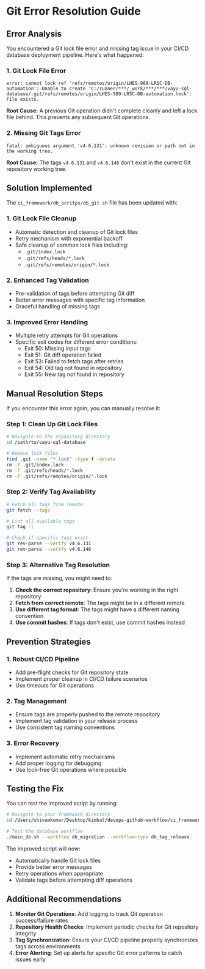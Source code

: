 # Git Error Resolution Guide

## Error Analysis

You encountered a Git lock file error and missing tag issue in your CI/CD database deployment pipeline. Here's what happened:

### 1. Git Lock File Error
```
error: cannot lock ref 'refs/remotes/origin/LHES-989-LRSC-DB-automation': Unable to create 'C:/runner/***/_work/***/***/vayu-sql-database/.git/refs/remotes/origin/LHES-989-LRSC-DB-automation.lock': File exists.
```

**Root Cause:** A previous Git operation didn't complete cleanly and left a lock file behind. This prevents any subsequent Git operations.

### 2. Missing Git Tags Error
```
fatal: ambiguous argument 'v4.6.131': unknown revision or path not in the working tree.
```

**Root Cause:** The tags `v4.6.131` and `v4.6.146` don't exist in the current Git repository working tree.

## Solution Implemented

The `ci_framework/db_scritps/db_git.sh` file has been updated with:

### 1. Git Lock File Cleanup
- Automatic detection and cleanup of Git lock files
- Retry mechanism with exponential backoff
- Safe cleanup of common lock files including:
  - `.git/index.lock`
  - `.git/refs/heads/*.lock`
  - `.git/refs/remotes/origin/*.lock`

### 2. Enhanced Tag Validation
- Pre-validation of tags before attempting Git diff
- Better error messages with specific tag information
- Graceful handling of missing tags

### 3. Improved Error Handling
- Multiple retry attempts for Git operations
- Specific exit codes for different error conditions:
  - Exit 50: Missing input tags
  - Exit 51: Git diff operation failed
  - Exit 53: Failed to fetch tags after retries
  - Exit 54: Old tag not found in repository
  - Exit 55: New tag not found in repository

## Manual Resolution Steps

If you encounter this error again, you can manually resolve it:

### Step 1: Clean Up Git Lock Files
```bash
# Navigate to the repository directory
cd /path/to/vayu-sql-database

# Remove lock files
find .git -name "*.lock" -type f -delete
rm -f .git/index.lock
rm -f .git/refs/heads/*.lock
rm -f .git/refs/remotes/origin/*.lock
```

### Step 2: Verify Tag Availability
```bash
# Fetch all tags from remote
git fetch --tags

# List all available tags
git tag -l

# Check if specific tags exist
git rev-parse --verify v4.6.131
git rev-parse --verify v4.6.146
```

### Step 3: Alternative Tag Resolution
If the tags are missing, you might need to:

1. **Check the correct repository**: Ensure you're working in the right repository
2. **Fetch from correct remote**: The tags might be in a different remote
3. **Use different tag format**: The tags might have a different naming convention
4. **Use commit hashes**: If tags don't exist, use commit hashes instead

## Prevention Strategies

### 1. Robust CI/CD Pipeline
- Add pre-flight checks for Git repository state
- Implement proper cleanup in CI/CD failure scenarios
- Use timeouts for Git operations

### 2. Tag Management
- Ensure tags are properly pushed to the remote repository
- Implement tag validation in your release process
- Use consistent tag naming conventions

### 3. Error Recovery
- Implement automatic retry mechanisms
- Add proper logging for debugging
- Use lock-free Git operations where possible

## Testing the Fix

You can test the improved script by running:

```bash
# Navigate to your framework directory
cd /Users/shivamkumar/Desktop/kimbal/devops-github-workflow/ci_framework

# Test the database workflow
./main_db.sh --workflow db_migration --workflow-type db_tag_release
```

The improved script will now:
- Automatically handle Git lock files
- Provide better error messages
- Retry operations when appropriate
- Validate tags before attempting diff operations

## Additional Recommendations

1. **Monitor Git Operations**: Add logging to track Git operation success/failure rates
2. **Repository Health Checks**: Implement periodic checks for Git repository integrity  
3. **Tag Synchronization**: Ensure your CI/CD pipeline properly synchronizes tags across environments
4. **Error Alerting**: Set up alerts for specific Git error patterns to catch issues early
